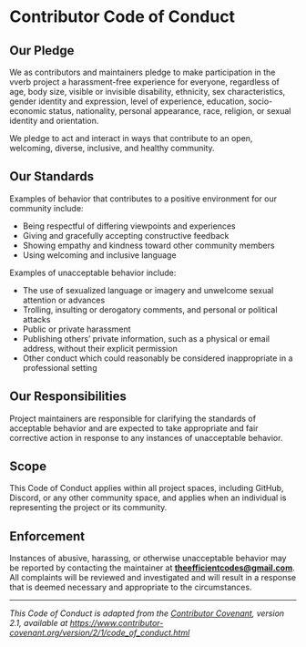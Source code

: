# Contributor Code of Conduct

## Our Pledge

We as contributors and maintainers pledge to make participation in the vverb project a harassment-free experience for everyone, regardless of age, body size, visible or invisible disability, ethnicity, sex characteristics, gender identity and expression, level of experience, education, socio-economic status, nationality, personal appearance, race, religion, or sexual identity and orientation.

We pledge to act and interact in ways that contribute to an open, welcoming, diverse, inclusive, and healthy community.

## Our Standards

Examples of behavior that contributes to a positive environment for our community include:

- Being respectful of differing viewpoints and experiences
- Giving and gracefully accepting constructive feedback
- Showing empathy and kindness toward other community members
- Using welcoming and inclusive language

Examples of unacceptable behavior include:

- The use of sexualized language or imagery and unwelcome sexual attention or advances
- Trolling, insulting or derogatory comments, and personal or political attacks
- Public or private harassment
- Publishing others’ private information, such as a physical or email address, without their explicit permission
- Other conduct which could reasonably be considered inappropriate in a professional setting

## Our Responsibilities

Project maintainers are responsible for clarifying the standards of acceptable behavior and are expected to take appropriate and fair corrective action in response to any instances of unacceptable behavior.

## Scope

This Code of Conduct applies within all project spaces, including GitHub, Discord, or any other community space, and applies when an individual is representing the project or its community.

## Enforcement

Instances of abusive, harassing, or otherwise unacceptable behavior may be reported by contacting the maintainer at **theefficientcodes@gmail.com**. All complaints will be reviewed and investigated and will result in a response that is deemed necessary and appropriate to the circumstances.

---

*This Code of Conduct is adapted from the [Contributor Covenant][homepage], version 2.1, available at https://www.contributor-covenant.org/version/2/1/code_of_conduct.html*

[homepage]: https://www.contributor-covenant.org